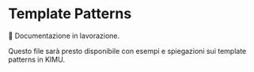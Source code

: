 # Template Patterns

🚧 Documentazione in lavorazione.

Questo file sarà presto disponibile con esempi e spiegazioni sui template patterns in KIMU.
